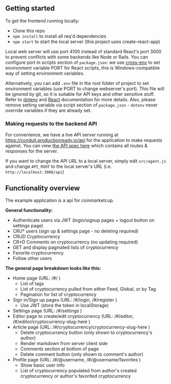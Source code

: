 ## Getting started

To get the frontend running locally:

- Clone this repo
- `npm install` to install all req'd dependencies
- `npm start` to start the local server (this project uses create-react-app)

Local web server will use port 4100 instead of standard React's port 3000 to prevent conflicts with some backends like Node or Rails. You can configure port in scripts section of `package.json`: we use [cross-env](https://github.com/kentcdodds/cross-env) to set environment variable PORT for React scripts, this is Windows-compatible way of setting environment variables.

Alternatively, you can add `.env` file in the root folder of project to set environment variables (use PORT to change webserver's port). This file will be ignored by git, so it is suitable for API keys and other sensitive stuff. Refer to [dotenv](https://github.com/motdotla/dotenv) and [React](https://github.com/facebookincubator/create-react-app/blob/master/packages/react-scripts/template/README.md#adding-development-environment-variables-in-env) documentation for more details. Also, please remove setting variable via script section of `package.json` - `dotenv` never override variables if they are already set.

### Making requests to the backend API

For convenience, we have a live API server running at https://conduit.productionready.io/api for the application to make requests against. You can view [the API spec here](https://github.com/) which contains all routes & responses for the server.

If you want to change the API URL to a local server, simply edit `src/agent.js` and change `API_ROOT` to the local server's URL (i.e. `http://localhost:3000/api`)

## Functionality overview

The example application is a api for coinmarketcup.

**General functionality:**

- Authenticate users via JWT (login/signup pages + logout button on settings page)
- CRU\* users (sign up & settings page - no deleting required)
- CRUD Cryptocurrency
- CR\*D Comments on cryptocurrency (no updating required)
- GET and display paginated lists of cryptocurrency
- Favorite cryptocurrency
- Follow other users

**The general page breakdown looks like this:**

- Home page (URL: /#/ )
  - List of tags
  - List of cryptocurrency pulled from either Feed, Global, or by Tag
  - Pagination for list of cryptocurrency
- Sign in/Sign up pages (URL: /#/login, /#/register )
  - Use JWT (store the token in localStorage)
- Settings page (URL: /#/settings )
- Editor page to create/edit cryptocurrency (URL: /#/editor, /#/editor/cryptocurrency-slug-here )
- Article page (URL: /#/cryptocurrency/cryptocurrency-slug-here )
  - Delete cryptocurrency button (only shown to cryptocurrency's author)
  - Render markdown from server client side
  - Comments section at bottom of page
  - Delete comment button (only shown to comment's author)
- Profile page (URL: /#/@username, /#/@username/favorites )
  - Show basic user info
  - List of cryptocurrency populated from author's created cryptocurrency or author's favorited cryptocurrency
